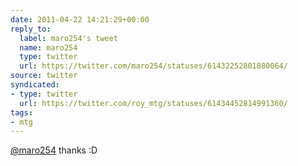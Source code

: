 ```yaml
---
date: 2011-04-22 14:21:29+00:00
reply_to:
  label: maro254's tweet
  name: maro254
  type: twitter
  url: https://twitter.com/maro254/statuses/61432252801880064/
source: twitter
syndicated:
- type: twitter
  url: https://twitter.com/roy_mtg/statuses/61434452814991360/
tags:
- mtg
---
```


[@maro254](https://twitter.com/maro254/) thanks :D